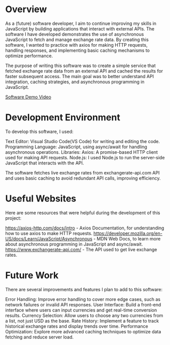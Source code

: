 # Overview

As a (future) software developer, I aim to continue improving my skills in JavaScript by building applications that interact with external APIs. The software I have developed demonstrates the use of asynchronous JavaScript to fetch and manage exchange rate data. By creating this software, I wanted to practice with axios for making HTTP requests, handling responses, and implementing basic caching mechanisms to optimize performance.

The purpose of writing this software was to create a simple service that fetched exchange rate data from an external API and cached the results for faster subsequent access. The main goal was to better understand API integration, caching strategies, and asynchronous programming in JavaScript.

[Software Demo Video](http://youtube.link.goes.here)

# Development Environment

To develop this software, I used:

Text Editor: Visual Studio Code(VS Code) for writing and editing the code.
Programming Language: JavaScript, using async/await for handling asynchronous operations.
Libraries:
    Axios: A promise-based HTTP client used for making API requests.
Node.js: I used Node.js to run the server-side JavaScript that interacts with the API.

The software fetches live exchange rates from exchangerate-api.com API and uses basic caching to avoid redundant API calls, improving efficiency. 

# Useful Websites

Here are some resources that were helpful during the development of this project:

https://axios-http.com/docs/intro - Axios Documentation, for understanding how to use axios to make HTTP requests.
https://developer.mozilla.org/en-US/docs/Learn/JavaScript/Asynchronous - MDN Web Docs, to learn more about asynchronous programming in JavaScript and async/await.
https://www.exchangerate-api.com/ - The API used to get live exchange rates.

# Future Work

There are several improvements and features I plan to add to this software:

Error Handling: Improve error handling to cover more edge cases, such as network failures or invalid API responses.
User Interface: Build a front-end interface where users can input currencies and get real-time conversion results.
Currency Selection: Allow users to choose any two currencies from a list, not just USD as the base.
Rate History: Implement a feature to track historical exchange rates and display trends over time.
Performance Optimization: Explore more advanced caching techniques to optimize data fetching and reduce server load.